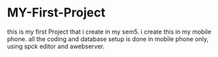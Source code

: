 # MY-First-Project

this is my first Project that i create in my sem5. i create this in my mobile phone. 
all the coding and database setup is done in mobile phone only, using spck editor and awebserver.
